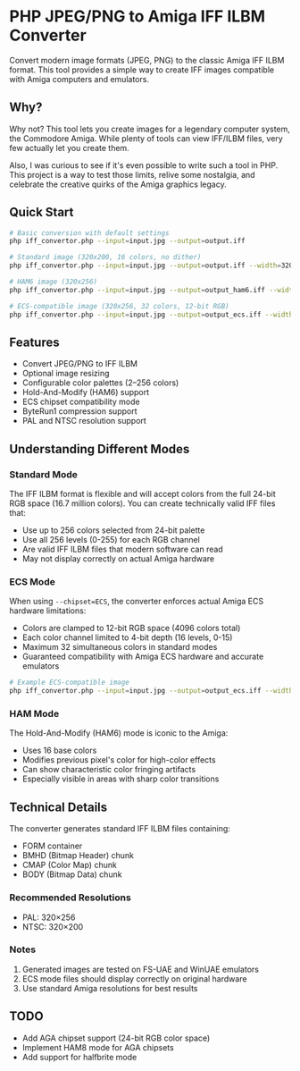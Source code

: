 # PHP JPEG/PNG to Amiga IFF ILBM Converter

Convert modern image formats (JPEG, PNG) to the classic Amiga IFF ILBM format. This tool provides a simple way to create IFF images compatible with Amiga computers and emulators.

## Why?

Why not? This tool lets you create images for a legendary computer system, the Commodore Amiga. While plenty of tools can view IFF/ILBM files, very few actually let you create them.

Also, I was curious to see if it's even possible to write such a tool in PHP. This project is a way to test those limits, relive some nostalgia, and celebrate the creative quirks of the Amiga graphics legacy.

## Quick Start

```bash
# Basic conversion with default settings
php iff_convertor.php --input=input.jpg --output=output.iff

# Standard image (320x200, 16 colors, no dither)
php iff_convertor.php --input=input.jpg --output=output.iff --width=320 --height=200 --colors=16 --dither=false --compress=true

# HAM6 image (320x256)
php iff_convertor.php --input=input.jpg --output=output_ham6.iff --width=320 --height=256 --ham=true --compress=true

# ECS-compatible image (320x256, 32 colors, 12-bit RGB)
php iff_convertor.php --input=input.jpg --output=output_ecs.iff --width=320 --height=256 --colors=32 --chipset=ECS --dither=true --compress=true
```

## Features

- Convert JPEG/PNG to IFF ILBM
- Optional image resizing
- Configurable color palettes (2–256 colors)
- Hold-And-Modify (HAM6) support
- ECS chipset compatibility mode
- ByteRun1 compression support
- PAL and NTSC resolution support

## Understanding Different Modes

### Standard Mode
The IFF ILBM format is flexible and will accept colors from the full 24-bit RGB space (16.7 million colors). You can create technically valid IFF files that:
- Use up to 256 colors selected from 24-bit palette
- Use all 256 levels (0-255) for each RGB channel
- Are valid IFF ILBM files that modern software can read
- May not display correctly on actual Amiga hardware

### ECS Mode
When using `--chipset=ECS`, the converter enforces actual Amiga ECS hardware limitations:
- Colors are clamped to 12-bit RGB space (4096 colors total)
- Each color channel limited to 4-bit depth (16 levels, 0-15)
- Maximum 32 simultaneous colors in standard modes
- Guaranteed compatibility with Amiga ECS hardware and accurate emulators

```bash
# Example ECS-compatible image
php iff_convertor.php --input=input.jpg --output=output_ecs.iff --width=320 --height=256 --colors=32 --chipset=ECS --dither=true --compress=true
```

### HAM Mode
The Hold-And-Modify (HAM6) mode is iconic to the Amiga:
- Uses 16 base colors
- Modifies previous pixel's color for high-color effects
- Can show characteristic color fringing artifacts
- Especially visible in areas with sharp color transitions

## Technical Details

The converter generates standard IFF ILBM files containing:
- FORM container
- BMHD (Bitmap Header) chunk
- CMAP (Color Map) chunk
- BODY (Bitmap Data) chunk

### Recommended Resolutions
- PAL: 320×256
- NTSC: 320×200

### Notes
1. Generated images are tested on FS-UAE and WinUAE emulators
2. ECS mode files should display correctly on original hardware
3. Use standard Amiga resolutions for best results

## TODO
- Add AGA chipset support (24-bit RGB color space)
- Implement HAM8 mode for AGA chipsets
- Add support for halfbrite mode